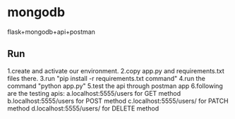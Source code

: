 # mongodb
flask+mongodb+api+postman


## Run 

1.create and activate our environment.
2.copy app.py and requirements.txt files there.
3.run "pip install -r requirements.txt command"
4.run the command "python app.py" 
5.test the api through postman app
6.following are the testing apis:
    a.localhost:5555/users for GET method
    b.localhost:5555/users for POST method
    c.localhost:5555/users/<id> for PATCH method
    d.localhost:5555/users/<id> for DELETE method
